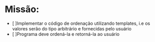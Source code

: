 # Missão: 
 - [ ]Implementar o código de ordenação utilizando templates, i.e os valores serão do tipo arbitrário e fornecidas pelo usuário
 - [ ]Programa deve ordená-la e retorná-la ao usuário
